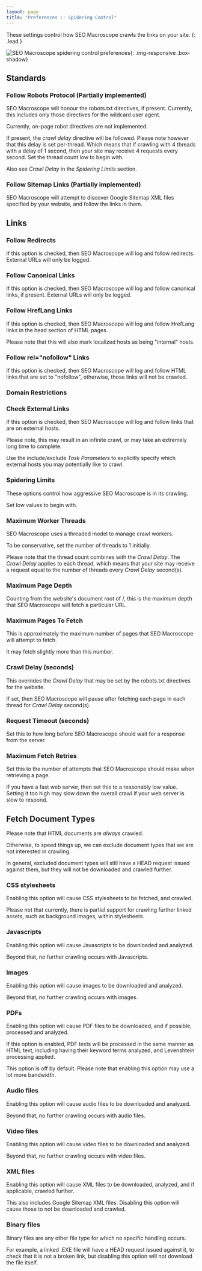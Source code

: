 ```yaml
---
layout: page
title: "Preferences :: Spidering Control"
---
```


These settings control how SEO Macroscope crawls the links on your site.
{: .lead }

![SEO Macroscope spidering control preferences](../../images/preferences-spidering-control.png){: .img-responsive .box-shadow}

## Standards

### Follow Robots Protocol (Partially implemented)

SEO Macroscope will honour the robots.txt directives, if present. Currently, this includes only those directives for the wildcard user agent.

Currently, on-page robot directives are not implemented.

If present, the *crawl delay* directive will be followed. Please note however that this delay is set per-thread. Which means that if crawling with 4 threads with a delay of 1 second, then your site may receive 4 requests every second. Set the thread count low to begin with.

Also see *Crawl Delay* in the *Spidering Limits* section.

### Follow Sitemap Links (Partially implemented)

SEO Macroscope will attempt to discover Google Sitemap XML files specified by your website, and follow the links in them.

## Links

### Follow Redirects

If this option is checked, then SEO Macroscope will log and follow redirects. External URLs will only be logged.

### Follow Canonical Links

If this option is checked, then SEO Macroscope will log and follow canonical links, if present. External URLs will only be logged.

### Follow HrefLang Links

If this option is checked, then SEO Macroscope will log and follow HrefLang links in the head section of HTML pages.

Please note that this will also mark localized hosts as being "internal" hosts.

### Follow rel="nofollow" Links

If this option is checked, then SEO Macroscope will log and follow HTML links that are set to "nofollow", otherwise, those links will not be crawled.

### Domain Restrictions

### Check External Links

If this option is checked, then SEO Macroscope will log and follow links that are on external hosts.

Please note, this may result in an infinite crawl, or may take an extremely long time to complete.

Use the include/exclude *Task Parameters* to explicitly specify which external hosts you may potentially like to crawl.

### Spidering Limits

These options control how aggressive SEO Macroscope is in its crawling.

Set low values to begin with.

### Maximum Worker Threads

SEO Macroscope uses a threaded model to manage crawl workers.

To be conservative, set the number of threads to 1 initially.

Please note that the thread count combines with the *Crawl Delay*. The *Crawl Delay* applies to each thread, which means that your site may receive a request equal to the number of threads every *Crawl Delay* second(s).

### Maximum Page Depth

Counting from the website's document root of /, this is the maximum depth that SEO Macroscope will fetch a particular URL.

### Maximum Pages To Fetch

This is approximately the maximum number of pages that SEO Macroscope will attempt to fetch.

It may fetch slightly more than this number.

### Crawl Delay (seconds)

This overrides the *Crawl Delay* that may be set by the robots.txt directives for the website.

If set, then SEO Macroscope will pause after fetching each page in each thread for *Crawl Delay* second(s).

### Request Timeout (seconds)

Set this to how long before SEO Macroscope should wait for a response from the server.

### Maximum Fetch Retries

Set this to the number of attempts that SEO Macroscope should make when retrieving a page.

If you have a fast web server, then set this to a reasonably low value. Setting it too high may slow down the overall crawl if your web server is slow to respond.

## Fetch Document Types

Please note that HTML documents are *always* crawled.

Otherwise, to speed things up, we can exclude document types that we are not interested in crawling.

In general, excluded document types will still have a HEAD request issued against them, but they will not be downloaded and crawled further.

### CSS stylesheets

Enabling this option will cause CSS stylesheets to be fetched, and crawled.

Please not that currently, there is partial support for crawling further linked assets, such as background images, within stylesheets.

### Javascripts

Enabling this option will cause Javascripts to be downloaded and analyzed.

Beyond that, no further crawling occurs with Javascripts.

### Images

Enabling this option will cause images to be downloaded and analyzed.

Beyond that, no further crawling occurs with images.

### PDFs

Enabling this option will cause PDF files to be downloaded, and if possible, processed and analyzed.

If this option is enabled, PDF texts will be processed in the same manner as HTML text, including having their keyword terms analyzed, and Levenshtein processing applied.

This option is off by default. Please note that enabling this option may use a lot more bandwidth.

### Audio files

Enabling this option will cause audio files to be downloaded and analyzed.

Beyond that, no further crawling occurs with audio files.

### Video files

Enabling this option will cause video files to be downloaded and analyzed.

Beyond that, no further crawling occurs with video files.

### XML files

Enabling this option will cause XML files to be downloaded, analyzed, and if applicable, crawled further.

This also includes Google Sitemap XML files. Disabling this option will cause those to not be downloaded and crawled.

### Binary files

Binary files are any other file type for which no specific handling occurs.

For example, a linked .EXE file will have a HEAD request issued against it, to check that it is not a broken link, but disabling this option will not download the file itself.
